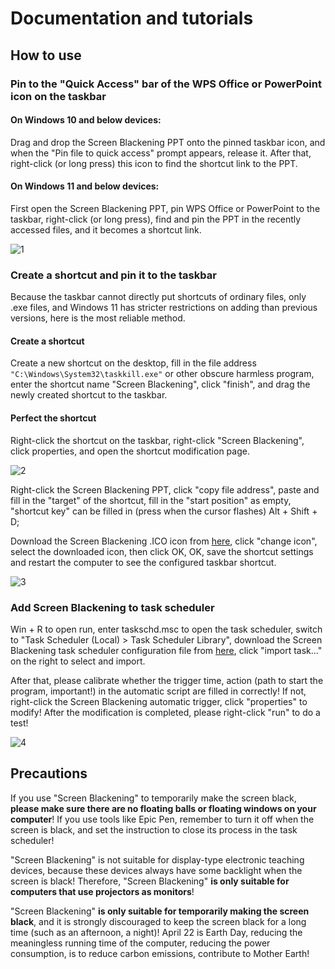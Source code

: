 # Documentation and tutorials

## How to use

### Pin to the "Quick Access" bar of the WPS Office or PowerPoint icon on the taskbar

#### On Windows 10 and below devices:

Drag and drop the Screen Blackening PPT onto the pinned taskbar icon, and when the "Pin file to quick access" prompt appears, release it. After that, right-click (or long press) this icon to find the shortcut link to the PPT.

#### On Windows 11 and below devices:

First open the Screen Blackening PPT, pin WPS Office or PowerPoint to the taskbar, right-click (or long press), find and pin the PPT in the recently accessed files, and it becomes a shortcut link.

![1](https://github.com/Nick-DL/Dead-Dog/assets/106737278/6351dd4c-8ea0-4de0-8ae3-a4fb6eb083fb)

### Create a shortcut and pin it to the taskbar

Because the taskbar cannot directly put shortcuts of ordinary files, only .exe files, and Windows 11 has stricter restrictions on adding than previous versions, here is the most reliable method.

#### Create a shortcut

Create a new shortcut on the desktop, fill in the file address `"C:\Windows\System32\taskkill.exe"` or other obscure harmless program, enter the shortcut name "Screen Blackening", click "finish", and drag the newly created shortcut to the taskbar.

#### Perfect the shortcut

Right-click the shortcut on the taskbar, right-click "Screen Blackening", click properties, and open the shortcut modification page.

![2](https://github.com/Nick-DL/Dead-Dog/assets/106737278/ae84fc93-43c6-4e4d-b3a4-94d3b731c293)

Right-click the Screen Blackening PPT, click "copy file address", paste and fill in the "target" of the shortcut, fill in the "start position" as empty, "shortcut key" can be filled in (press when the cursor flashes) Alt + Shift + D;

Download the Screen Blackening .ICO icon from [here](https://github.com/Nick-DL/Dead-Dog/blob/main/icon/dead_dog_icon_256px.ico), click "change icon", select the downloaded icon, then click OK, OK, save the shortcut settings and restart the computer to see the configured taskbar shortcut.

![3](https://github.com/Nick-DL/Dead-Dog/assets/106737278/0a22ee05-7326-419d-8171-08cad4359c4b")

### Add Screen Blackening to task scheduler

Win + R to open run, enter taskschd.msc to open the task scheduler, switch to "Task Scheduler (Local) > Task Scheduler Library", download the Screen Blackening task scheduler configuration file from [here](https://github.com/Nick-DL/Dead-Dog/blob/main/docs/dead_dog.xml), click "import task..." on the right to select and import.

After that, please calibrate whether the trigger time, action (path to start the program, important!) in the automatic script are filled in correctly! If not, right-click the Screen Blackening automatic trigger, click "properties" to modify! After the modification is completed, please right-click "run" to do a test!

![4](https://github.com/Nick-DL/Dead-Dog/assets/106737278/1f077579-33a1-41e6-900e-58bb8cdab68d")

## Precautions

If you use "Screen Blackening" to temporarily make the screen black, **please make sure there are no floating balls or floating windows on your computer**! If you use tools like Epic Pen, remember to turn it off when the screen is black, and set the instruction to close its process in the task scheduler!

"Screen Blackening" is not suitable for display-type electronic teaching devices, because these devices always have some backlight when the screen is black! Therefore, "Screen Blackening" **is only suitable for computers that use projectors as monitors**!

"Screen Blackening" **is only suitable for temporarily making the screen black**, and it is strongly discouraged to keep the screen black for a long time (such as an afternoon, a night)! April 22 is Earth Day, reducing the meaningless running time of the computer, reducing the power consumption, is to reduce carbon emissions, contribute to Mother Earth! 